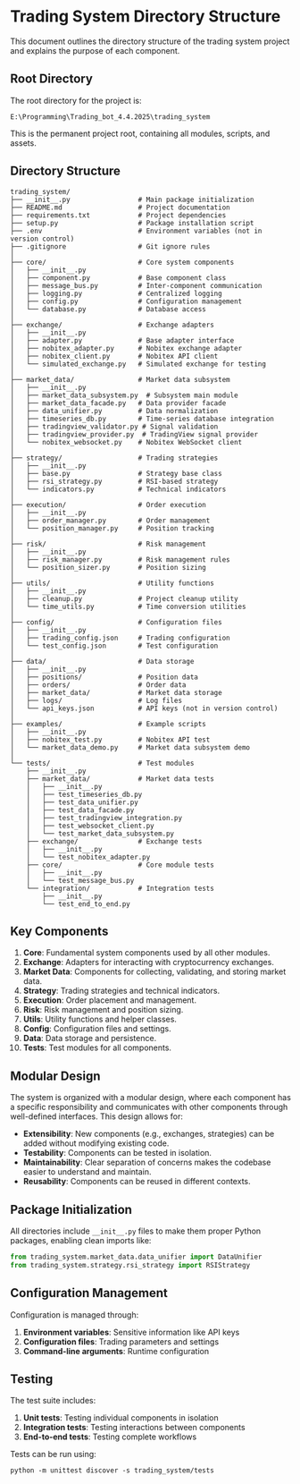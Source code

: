 # Trading System Directory Structure

This document outlines the directory structure of the trading system project and explains the purpose of each component.

## Root Directory

The root directory for the project is:

```
E:\Programming\Trading_bot_4.4.2025\trading_system
```

This is the permanent project root, containing all modules, scripts, and assets.

## Directory Structure

```
trading_system/
├── __init__.py                 # Main package initialization
├── README.md                   # Project documentation
├── requirements.txt            # Project dependencies
├── setup.py                    # Package installation script
├── .env                        # Environment variables (not in version control)
├── .gitignore                  # Git ignore rules
│
├── core/                       # Core system components
│   ├── __init__.py
│   ├── component.py            # Base component class
│   ├── message_bus.py          # Inter-component communication
│   ├── logging.py              # Centralized logging
│   ├── config.py               # Configuration management
│   └── database.py             # Database access
│
├── exchange/                   # Exchange adapters
│   ├── __init__.py
│   ├── adapter.py              # Base adapter interface
│   ├── nobitex_adapter.py      # Nobitex exchange adapter
│   ├── nobitex_client.py       # Nobitex API client
│   └── simulated_exchange.py   # Simulated exchange for testing
│
├── market_data/                # Market data subsystem
│   ├── __init__.py
│   ├── market_data_subsystem.py  # Subsystem main module
│   ├── market_data_facade.py   # Data provider facade
│   ├── data_unifier.py         # Data normalization
│   ├── timeseries_db.py        # Time-series database integration
│   ├── tradingview_validator.py # Signal validation
│   ├── tradingview_provider.py  # TradingView signal provider
│   └── nobitex_websocket.py    # Nobitex WebSocket client
│
├── strategy/                   # Trading strategies
│   ├── __init__.py
│   ├── base.py                 # Strategy base class
│   ├── rsi_strategy.py         # RSI-based strategy
│   └── indicators.py           # Technical indicators
│
├── execution/                  # Order execution
│   ├── __init__.py
│   ├── order_manager.py        # Order management
│   └── position_manager.py     # Position tracking
│
├── risk/                       # Risk management
│   ├── __init__.py
│   ├── risk_manager.py         # Risk management rules
│   └── position_sizer.py       # Position sizing
│
├── utils/                      # Utility functions
│   ├── __init__.py
│   ├── cleanup.py              # Project cleanup utility
│   └── time_utils.py           # Time conversion utilities
│
├── config/                     # Configuration files
│   ├── __init__.py
│   ├── trading_config.json     # Trading configuration
│   └── test_config.json        # Test configuration
│
├── data/                       # Data storage
│   ├── __init__.py
│   ├── positions/              # Position data
│   ├── orders/                 # Order data
│   ├── market_data/            # Market data storage
│   ├── logs/                   # Log files
│   └── api_keys.json           # API keys (not in version control)
│
├── examples/                   # Example scripts
│   ├── __init__.py
│   ├── nobitex_test.py         # Nobitex API test
│   └── market_data_demo.py     # Market data subsystem demo
│
└── tests/                      # Test modules
    ├── __init__.py
    ├── market_data/            # Market data tests
    │   ├── __init__.py
    │   ├── test_timeseries_db.py
    │   ├── test_data_unifier.py
    │   ├── test_data_facade.py
    │   ├── test_tradingview_integration.py
    │   ├── test_websocket_client.py
    │   └── test_market_data_subsystem.py
    ├── exchange/               # Exchange tests
    │   ├── __init__.py
    │   └── test_nobitex_adapter.py
    ├── core/                   # Core module tests
    │   ├── __init__.py
    │   └── test_message_bus.py
    └── integration/            # Integration tests
        ├── __init__.py
        └── test_end_to_end.py
```

## Key Components

1. **Core**: Fundamental system components used by all other modules.
2. **Exchange**: Adapters for interacting with cryptocurrency exchanges.
3. **Market Data**: Components for collecting, validating, and storing market data.
4. **Strategy**: Trading strategies and technical indicators.
5. **Execution**: Order placement and management.
6. **Risk**: Risk management and position sizing.
7. **Utils**: Utility functions and helper classes.
8. **Config**: Configuration files and settings.
9. **Data**: Data storage and persistence.
10. **Tests**: Test modules for all components.

## Modular Design

The system is organized with a modular design, where each component has a specific responsibility and communicates with other components through well-defined interfaces. This design allows for:

- **Extensibility**: New components (e.g., exchanges, strategies) can be added without modifying existing code.
- **Testability**: Components can be tested in isolation.
- **Maintainability**: Clear separation of concerns makes the codebase easier to understand and maintain.
- **Reusability**: Components can be reused in different contexts.

## Package Initialization

All directories include `__init__.py` files to make them proper Python packages, enabling clean imports like:

```python
from trading_system.market_data.data_unifier import DataUnifier
from trading_system.strategy.rsi_strategy import RSIStrategy
```

## Configuration Management

Configuration is managed through:

1. **Environment variables**: Sensitive information like API keys
2. **Configuration files**: Trading parameters and settings
3. **Command-line arguments**: Runtime configuration

## Testing

The test suite includes:

1. **Unit tests**: Testing individual components in isolation
2. **Integration tests**: Testing interactions between components
3. **End-to-end tests**: Testing complete workflows

Tests can be run using:

```
python -m unittest discover -s trading_system/tests
``` 